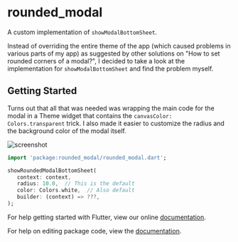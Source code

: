 # rounded_modal

A custom implementation of `showModalBottomSheet`.

Instead of overriding the entire theme of the app (which caused problems in various parts of my app) as suggested by other solutions on "How to set rounded corners of a modal?", I decided to take a look at the implementation for `showModalBottomSheet` and find the problem myself. 

## Getting Started

Turns out that all that was needed was wrapping the main code for the modal in a Theme widget that contains the `canvasColor: Colors.transparent` trick. I also made it easier to customize the radius and the background color of the modal itself.

![screenshot](https://user-images.githubusercontent.com/1339236/55436807-9b807d80-5573-11e9-8486-1178024a4caf.png)

```Dart
import 'package:rounded_modal/rounded_modal.dart';

showRoundedModalBottomSheet(
   context: context,
   radius: 10.0,  // This is the default
   color: Colors.white,  // Also default
   builder: (context) => ???,
);
```

For help getting started with Flutter, view our online [documentation](https://flutter.io/).

For help on editing package code, view the [documentation](https://flutter.io/developing-packages/).
